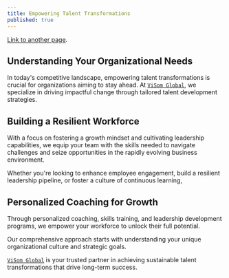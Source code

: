 ```yaml
---
title: Empowering Talent Transformations
published: true
---
```


[Link to another page](another-page).


## [](#header-1)Understanding Your Organizational Needs

In today's competitive landscape, empowering talent transformations is crucial for organizations aiming to stay ahead. At [`ViSom Global`](www.visomglobal.com), we specialize in driving impactful change through tailored talent development strategies.

## [](#header-2)Building a Resilient Workforce

With a focus on fostering a growth mindset and cultivating leadership capabilities, we equip your team with the skills needed to navigate challenges and seize opportunities in the rapidly evolving business environment. 

Whether you're looking to enhance employee engagement, build a resilient leadership pipeline, or foster a culture of continuous learning, 

## [](#header-2)Personalized Coaching for Growth

Through personalized coaching, skills training, and leadership development programs, we empower your workforce to unlock their full potential.

Our comprehensive approach starts with understanding your unique organizational culture and strategic goals. 

[`ViSom Global`](www.visomglobal.com) is your trusted partner in achieving sustainable talent transformations that drive long-term success.